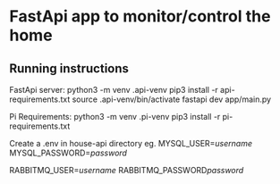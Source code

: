 # FastApi app to monitor/control the home
## Running instructions
FastApi server:
python3 -m venv .api-venv
pip3 install -r api-requirements.txt
source .api-venv/bin/activate
fastapi dev app/main.py

Pi Requirements:
python3 -m venv .pi-venv
pip3 install -r pi-requirements.txt

Create a .env in house-api directory eg.
MYSQL_USER=*username*
MYSQL_PASSWORD=*password*

RABBITMQ_USER=*username*
RABBITMQ_PASSWORD*password*
